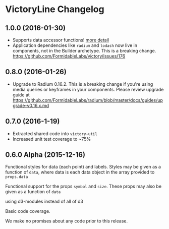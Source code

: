 # VictoryLine Changelog

## 1.0.0 (2016-01-30)

- Supports data accessor functions!
[more detail](https://github.com/FormidableLabs/victory/issues/84)
- Application dependencies like `radium` and `lodash` now live in components, not in the Builder archetype. This is a breaking change. https://github.com/FormidableLabs/victory/issues/176

## 0.8.0 (2016-01-26)

- Upgrade to Radium 0.16.2. This is a breaking change if you're using media queries or keyframes in your components. Please review upgrade guide at https://github.com/FormidableLabs/radium/blob/master/docs/guides/upgrade-v0.16.x.md

## 0.7.0 (2016-1-19)

- Extracted shared code into `victory-util`
- Increased unit test coverage to ~75%

## 0.6.0 Alpha (2015-12-16)

Functional styles for data (each point) and labels. Styles may be given as a function of `data`, where data is each data object in the array provided to `props.data`

Functional support for the props `symbol` and `size`. These props may also be given as a function of `data`

using d3-modules instead of all of d3

Basic code coverage.

We make no promises about any code prior to this release.
